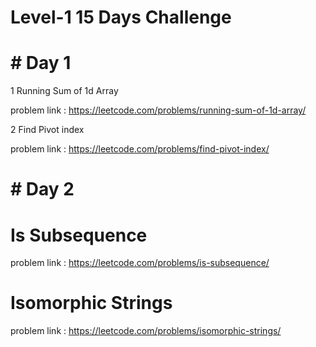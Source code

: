 # Level-1   15 Days Challenge

# # Day 1

1 Running Sum of 1d Array

problem link : https://leetcode.com/problems/running-sum-of-1d-array/

2 Find Pivot index

problem link : https://leetcode.com/problems/find-pivot-index/

# # Day 2

# Is Subsequence

problem link : https://leetcode.com/problems/is-subsequence/

# Isomorphic Strings

problem link : https://leetcode.com/problems/isomorphic-strings/
